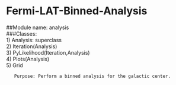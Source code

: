 # Fermi-LAT-Binned-Analysis

##Module name: analysis<br/>
###Classes: <br/>
       1) Analysis: superclass<br/>
       2) Iteration(Analysis)<br/>
       3) PyLikelihood(Iteration,Analysis)<br/>
       4) Plots(Analysis)<br/>
       5) Grid<br/>

       Purpose: Perform a binned analysis for the galactic center.


